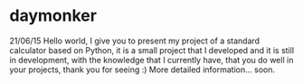 # daymonker
21/06/15 Hello world, I give you to present my project of a standard calculator based on Python, it is a small project that I developed and it is still in development, with the knowledge that I currently have, that you do well in your projects, thank you for seeing :) More detailed information... soon.
